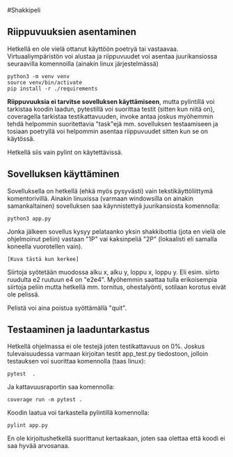 #Shakkipeli
## Riippuvuuksien asentaminen
Hetkellä en ole vielä ottanut käyttöön poetryä tai vastaavaa. Virtuaaliympäristön voi alustaa ja riippuvuudet voi asentaa juurikansiossa seuraavilla komennoilla (ainakin linux järjestelmässä)

	python3 -m venv venv
	source venv/bin/activate
	pip install -r ./requirements

**Riippuvuuksia ei tarvitse sovelluksen käyttämiseen**, mutta pylintillä voi tarkistaa koodin laadun, pytestillä voi suorittaa testit (sitten kun niitä on), coveragella tarkistaa testikattavuuden, invoke antaa joskus myöhemmin tehdä helpommin suoritettavia "task"ejä mm. sovelluksen testaamiseen ja tosiaan poetryllä voi helpommin asentaa riippuvuudet sitten kun se on käytössä.

Hetkellä siis vain pylint on käytettävissä.

## Sovelluksen käyttäminen
Sovelluksella on hetkellä (ehkä myös pysyvästi) vain tekstikäyttöliittymä komentorivillä. Ainakin linuxissa (varmaan windowsilla on ainakin samankaltainen) sovelluksen saa käynnistettyä juurikansiosta komennolla:

	python3 app.py

Jonka jälkeen sovellus kysyy pelataanko yksin shakkibottia (jota en vielä ole ohjelmoinut peliin) vastaan "1P" vai kaksinpeliä "2P" (lokaalisti eli samalla koneella vuorotellen vain).

	[Kuva tästä kun kerkee]

Siirtoja syötetään muodossa alku x, alku y, loppu x, loppu y. Eli esim. siirto ruudulta e2 ruutuun e4 on "e2e4". Myöhemmin saattaa tulla erikoisempia siirtoja peliin mutta hetkellä mm. tornitus, ohestalyönti, sotilaan korotus eivät ole pelissä.

Pelistä voi aina poistua syöttämällä "quit".

## Testaaminen ja laaduntarkastus
Hetkellä ohjelmassa ei ole testejä joten testikattavuus on 0%. Joskus tulevaisuudessa varmaan kirjoitan testit app_test.py tiedostoon, jolloin testauksen voi suorittaa komennolla (taas linux):

	pytest	.

Ja kattavuusraportin saa komennolla:

	coverage run -m pytest .

Koodin laatua voi tarkastella pylintillä komennolla:

	pylint app.py

En ole kirjoitushetkellä suorittanut kertaakaan, joten saa olettaa että koodi ei saa hyvää arvosanaa.


